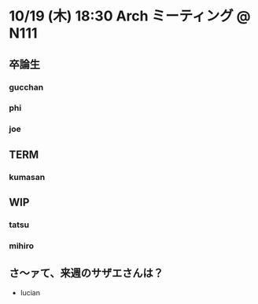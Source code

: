 # 10/19 (木) 18:30 Arch ミーティング @ N111

## 卒論生
### gucchan

### phi

### joe

## TERM
### kumasan

## WIP
### tatsu
### mihiro

## さ〜ァて、来週のサザエさんは？
- lucian
